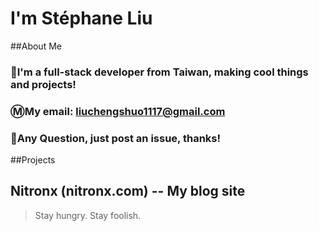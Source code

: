# I'm Stéphane Liu

##About Me

### 🐰I'm a full-stack developer from Taiwan, making cool things and projects!
### Ⓜ️My email: **liuchengshuo1117@gmail.com**
### 🤔Any Question, just post an issue, thanks!

##Projects

## Nitronx (nitronx.com) -- My blog site

>Stay hungry. Stay foolish. 



